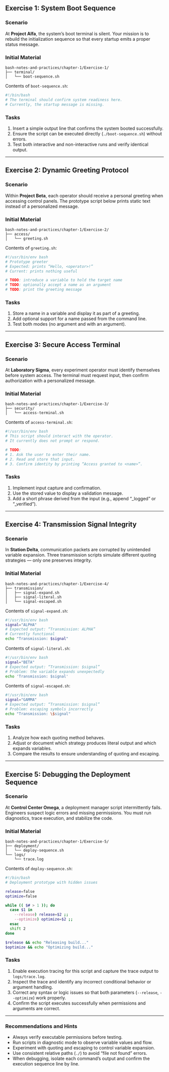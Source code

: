 ## Exercise 1: System Boot Sequence

### Scenario

At **Project Alfa**, the system’s boot terminal is silent. Your mission is to rebuild the initialization sequence so that every startup emits a proper status message.

### Initial Material

```
bash-notes-and-practices/chapter-1/Exercise-1/
├── terminal/
│   └── boot-sequence.sh
```

Contents of `boot-sequence.sh`:

```bash
#!/bin/bash
# The terminal should confirm system readiness here.
# Currently, the startup message is missing.
```

### Tasks

1. Insert a simple output line that confirms the system booted successfully.
2. Ensure the script can be executed directly (`./boot-sequence.sh`) without errors.
3. Test both interactive and non-interactive runs and verify identical output.

---

## Exercise 2: Dynamic Greeting Protocol

### Scenario

Within **Project Beta**, each operator should receive a personal greeting when accessing control panels. The prototype script below prints static text instead of a personalized message.

### Initial Material

```
bash-notes-and-practices/chapter-1/Exercise-2/
├── access/
│   └── greeting.sh
```

Contents of `greeting.sh`:

```bash
#!/usr/bin/env bash
# Prototype greeter
# Expected: prints “Hello, <operator>!”
# Current: prints nothing useful

# TODO: introduce a variable to hold the target name
# TODO: optionally accept a name as an argument
# TODO: print the greeting message
```

### Tasks

1. Store a name in a variable and display it as part of a greeting.
2. Add optional support for a name passed from the command line.
3. Test both modes (no argument and with an argument).

---

## Exercise 3: Secure Access Terminal

### Scenario

At **Laboratory Sigma**, every experiment operator must identify themselves before system access. The terminal must request input, then confirm authorization with a personalized message.

### Initial Material

```
bash-notes-and-practices/chapter-1/Exercise-3/
├── security/
│   └── access-terminal.sh
```

Contents of `access-terminal.sh`:

```bash
#!/usr/bin/env bash
# This script should interact with the operator.
# It currently does not prompt or respond.

# TODO:
# 1. Ask the user to enter their name.
# 2. Read and store that input.
# 3. Confirm identity by printing “Access granted to <name>”.
```

### Tasks

1. Implement input capture and confirmation.
2. Use the stored value to display a validation message.
3. Add a short phrase derived from the input (e.g., append “_logged” or “_verified”).

---

## Exercise 4: Transmission Signal Integrity

### Scenario

In **Station Delta**, communication packets are corrupted by unintended variable expansion. Three transmission scripts simulate different quoting strategies — only one preserves integrity.

### Initial Material

```
bash-notes-and-practices/chapter-1/Exercise-4/
├── transmission/
│   ├── signal-expand.sh
│   ├── signal-literal.sh
│   └── signal-escaped.sh
```

Contents of `signal-expand.sh`:

```bash
#!/usr/bin/env bash
signal="ALPHA"
# Expected output: “Transmission: ALPHA”
# Currently functional
echo "Transmission: $signal"
```

Contents of `signal-literal.sh`:

```bash
#!/usr/bin/env bash
signal="BETA"
# Expected output: “Transmission: $signal”
# Problem: the variable expands unexpectedly
echo 'Transmission: $signal'
```

Contents of `signal-escaped.sh`:

```bash
#!/usr/bin/env bash
signal="GAMMA"
# Expected output: “Transmission: $signal”
# Problem: escaping symbols incorrectly
echo "Transmission: \$signal"
```

### Tasks

1. Analyze how each quoting method behaves.
2. Adjust or document which strategy produces literal output and which expands variables.
3. Compare the results to ensure understanding of quoting and escaping.

---

## Exercise 5: Debugging the Deployment Sequence

### Scenario

At **Control Center Omega**, a deployment manager script intermittently fails. Engineers suspect logic errors and missing permissions. You must run diagnostics, trace execution, and stabilize the code.

### Initial Material

```
bash-notes-and-practices/chapter-1/Exercise-5/
├── deployment/
│   └── deploy-sequence.sh
└── logs/
    └── trace.log
```

Contents of `deploy-sequence.sh`:

```bash
#!/bin/bash
# Deployment prototype with hidden issues

release=false
optimize=false

while (( $# > 1 )); do
  case $1 in
    --release) release=$2 ;;
    --optimize) optimize=$2 ;;
  esac
  shift 2
done

$release && echo "Releasing build..."
$optimize && echo "Optimizing build..."
```

### Tasks

1. Enable execution tracing for this script and capture the trace output to `logs/trace.log`.
2. Inspect the trace and identify any incorrect conditional behavior or argument handling.
3. Correct any syntax or logic issues so that both parameters (`--release`, `--optimize`) work properly.
4. Confirm the script executes successfully when permissions and arguments are correct.

---

### Recommendations and Hints

* Always verify executable permissions before testing.
* Run scripts in diagnostic mode to observe variable values and flow.
* Experiment with quoting and escaping to control variable expansion.
* Use consistent relative paths (`./`) to avoid “file not found” errors.
* When debugging, isolate each command’s output and confirm the execution sequence line by line.
